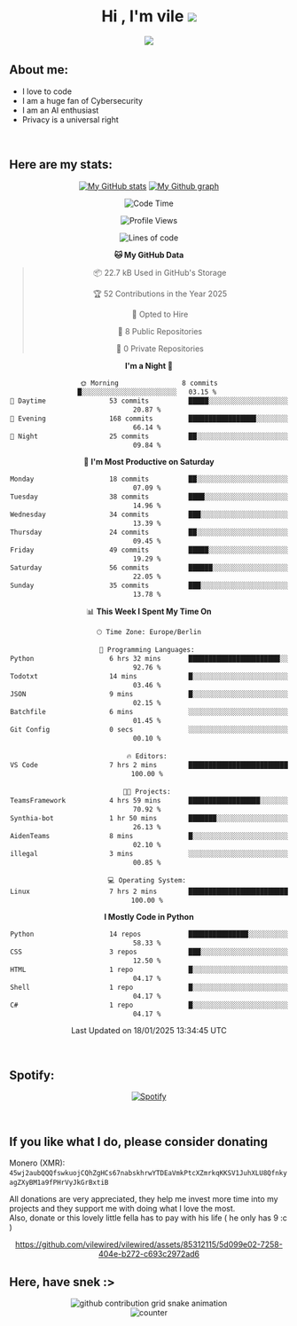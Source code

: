 <h1 align="center">Hi , I'm vile <img src="https://media.giphy.com/media/hvRJCLFzcasrR4ia7z/giphy.gif" width="35"></h1>
<p align="center">
  <a href="https://github.com/viledissociation"><img src="https://readme-typing-svg.demolab.com?font=Roboto+Mono&weight=300&size=28&duration=4000&pause=100&color=C109F7&center=true&vCenter=true&width=580&height=127&lines=I'm+a+programmer;I'm+an+AI+enthusiast;I'm+a+big+fan+of+Neural+Networks;I'm+interested+in+Computer+Science;I+love+Cybersecurity;By+the+way+I+use+Arch+%F0%9F%92%80"></a>
</p>

## About me:

- I love to code
- I am a huge fan of Cybersecurity
- I am an AI enthusiast
- Privacy is a universal right

<br>

## Here are my stats:

<div align="center">
    
 [![My GitHub stats](https://github-readme-stats.vercel.app/api?username=vilewired&count_private=true&show_icons=true&theme=radical)](https://github.com/vilewired)
 [![My Github graph](http://github-profile-summary-cards.vercel.app/api/cards/profile-details?username=vilewired&theme=radical)](https://github.com/vilewired)

<!--START_SECTION:waka-->
![Code Time](http://img.shields.io/badge/Code%20Time-387%20hrs%2054%20mins-blue)

![Profile Views](http://img.shields.io/badge/Profile%20Views-0-blue)

![Lines of code](https://img.shields.io/badge/From%20Hello%20World%20I%27ve%20Written-49.9%20thousand%20lines%20of%20code-blue)

**🐱 My GitHub Data** 

> 📦 22.7 kB Used in GitHub's Storage 
 > 
> 🏆 52 Contributions in the Year 2025
 > 
> 💼 Opted to Hire
 > 
> 📜 8 Public Repositories 
 > 
> 🔑 0 Private Repositories 
 > 
**I'm a Night 🦉** 

```text
🌞 Morning                8 commits           █░░░░░░░░░░░░░░░░░░░░░░░░   03.15 % 
🌆 Daytime                53 commits          █████░░░░░░░░░░░░░░░░░░░░   20.87 % 
🌃 Evening                168 commits         █████████████████░░░░░░░░   66.14 % 
🌙 Night                  25 commits          ██░░░░░░░░░░░░░░░░░░░░░░░   09.84 % 
```
📅 **I'm Most Productive on Saturday** 

```text
Monday                   18 commits          ██░░░░░░░░░░░░░░░░░░░░░░░   07.09 % 
Tuesday                  38 commits          ████░░░░░░░░░░░░░░░░░░░░░   14.96 % 
Wednesday                34 commits          ███░░░░░░░░░░░░░░░░░░░░░░   13.39 % 
Thursday                 24 commits          ██░░░░░░░░░░░░░░░░░░░░░░░   09.45 % 
Friday                   49 commits          █████░░░░░░░░░░░░░░░░░░░░   19.29 % 
Saturday                 56 commits          ██████░░░░░░░░░░░░░░░░░░░   22.05 % 
Sunday                   35 commits          ███░░░░░░░░░░░░░░░░░░░░░░   13.78 % 
```


📊 **This Week I Spent My Time On** 

```text
🕑︎ Time Zone: Europe/Berlin

💬 Programming Languages: 
Python                   6 hrs 32 mins       ███████████████████████░░   92.76 % 
Todotxt                  14 mins             █░░░░░░░░░░░░░░░░░░░░░░░░   03.46 % 
JSON                     9 mins              █░░░░░░░░░░░░░░░░░░░░░░░░   02.15 % 
Batchfile                6 mins              ░░░░░░░░░░░░░░░░░░░░░░░░░   01.45 % 
Git Config               0 secs              ░░░░░░░░░░░░░░░░░░░░░░░░░   00.10 % 

🔥 Editors: 
VS Code                  7 hrs 2 mins        █████████████████████████   100.00 % 

🐱‍💻 Projects: 
TeamsFramework           4 hrs 59 mins       ██████████████████░░░░░░░   70.92 % 
Synthia-bot              1 hr 50 mins        ███████░░░░░░░░░░░░░░░░░░   26.13 % 
AidenTeams               8 mins              █░░░░░░░░░░░░░░░░░░░░░░░░   02.10 % 
illegal                  3 mins              ░░░░░░░░░░░░░░░░░░░░░░░░░   00.85 % 

💻 Operating System: 
Linux                    7 hrs 2 mins        █████████████████████████   100.00 % 
```

**I Mostly Code in Python** 

```text
Python                   14 repos            ███████████████░░░░░░░░░░   58.33 % 
CSS                      3 repos             ███░░░░░░░░░░░░░░░░░░░░░░   12.50 % 
HTML                     1 repo              █░░░░░░░░░░░░░░░░░░░░░░░░   04.17 % 
Shell                    1 repo              █░░░░░░░░░░░░░░░░░░░░░░░░   04.17 % 
C#                       1 repo              █░░░░░░░░░░░░░░░░░░░░░░░░   04.17 % 
```




 Last Updated on 18/01/2025 13:34:45 UTC
<!--END_SECTION:waka-->
</div>
<br>

## Spotify:

<div align="center">

[![Spotify](https://whois-hoeless.vercel.app/api/spotify?background_color=0d1117&border_color=090d13)](https://open.spotify.com/user/heanchenhorst)
</div>

<br>

## If you like what I do, please consider donating

Monero (XMR): ```45wj2aubQQQfswkuojCQhZgHCs67nabskhrwYTDEaVmkPtcXZmrkqKKSV1JuhXLU8QfnkyagZXyBM1a9fPHrVyJkGrBxtiB```

All donations are very appreciated, they help me invest more time into my projects and they support me with doing what I love the most.  
Also, donate or this lovely little fella has to pay with his life (  he only has 9 :c  )

<div align="center">


https://github.com/vilewired/vilewired/assets/85312115/5d099e02-7258-404e-b272-c693c2972ad6


</div>

## Here, have snek :>
<div align="center">
<picture>
  <source media="(prefers-color-scheme: dark)" srcset="https://raw.githubusercontent.com/vilewired/vilewired/output/github-contribution-grid-snake-dark.svg">
  <source media="(prefers-color-scheme: light)" srcset="https://raw.githubusercontent.com/vilewired/vilewired/output/github-contribution-grid-snake.svg">
  <img alt="github contribution grid snake animation" src="https://raw.githubusercontent.com/vilewired/vilewired/output/github-contribution-grid-snake.svg">
</div>

<div align="center">
  <img src="https://moe-counter.glitch.me/get/@hoeless_count?theme=rule34" alt="counter" />
</div>
